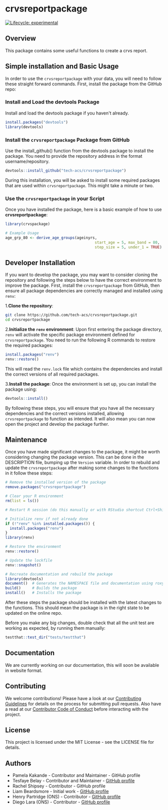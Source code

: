 # crvsreportpackage

<!-- badges: start -->
[![Lifecycle: experimental](https://img.shields.io/badge/lifecycle-experimental-orange.svg)](https://lifecycle.r-lib.org/articles/stages.html#experimental)
<!-- badges: end -->

## Overview

This package contains some useful functions to create a crvs report.

## Simple installation and Basic Usage

In order to use the `crvsreportpackage` with your data, you will need to follow these straight forward commands.
First, install the package from the GitHub repo:

### Install and Load the devtools Package

Install and load the devtools package if you haven't already.

```r
install.packages("devtools")
library(devtools)
```

### Install the `crvsreportpackage` Package from GitHub

Use the install_github() function from the devtools package to install the package.
You need to provide the repository address in the format username/repository.

```r
devtools::install_github("tech-acs/crvsreportpackage")
```

During this installation, you will be asked to install some required packages that are used within `crvsreportpackage`.
This might take a minute or two.

### Use the `crvsreportpackage` in your Script

Once you have installed the package, here is a basic example of how to use
__crvsreportpackage__:

```r
library(crvspackage)

# Example Usage
age_grp_80 <- derive_age_groups(ageinyrs,
                                        start_age = 5, max_band = 80,
                                        step_size = 5, under_1 = TRUE)
```

## Developer Installation

If you want to develop the package, you may want to consider cloning the repository and following the steps below to have the correct environment to improve the package. First, install the `crvsreportpackage` from GitHub, then ensure all package dependencies are correctly managed and installed using `renv`:

1.__Clone the repository__:

```sh
git clone https://github.com/tech-acs/crvsreportpackage.git
cd crvsreportpackage
```

2.__Initialize the `renv` environment__: Upon first entering the package directory, `renv` will activate the specific package environment defined for `crvsreportpackage`. You need to run the following R commands to restore the required packages:

```R
install.packages("renv")
renv::restore()
```

This will read the `renv.lock` file which contains the dependencies and install the correct versions of all required packages.

3.__Install the package__: Once the environment is set up, you can install the package using:

```R
devtools::install()
```

By following these steps, you will ensure that you have all the necessary dependencies and the correct versions installed, allowing `crvsreportpackage` to function as intended. It will also mean you can now open the project and develop the package further.

## Maintenance

Once you have made significant changes to the package, it might be worth considering changing the package version.
This can be done in the DESCRIPTION file, bumping up the `Version` variable.
In order to rebuild and update the `crvsreportpackage` after making some changes to the functions in it follow these steps:

```r
# Remove the installed version of the package
remove.packages("crvsreportpackage")

# Clear your R environment
rm(list = ls())

# Restart R session (do this manually or with RStudio shortcut Ctrl+Shift+F10)

# Initialize renv if not already done
if (!"renv" %in% installed.packages()) {
  install.packages("renv")
}
library(renv)

# Restore the environment
renv::restore()

# Update the lockfile
renv::snapshot()

# Recreate documentation and rebuild the package
library(devtools)
document()  # Generates the NAMESPACE file and documentation using roxygen2
build()     # Builds the package
install()   # Installs the package
```

After these steps the package should be installed with the latest changes to the functions.
This should mean the package is in the right state to be updated on the online repo.

Before you make any big changes, double check that all the unit test are working
as expected, by running them manually:

```R
testthat::test_dir("tests/testthat")
```


## Documentation

We are currently working on our documentation, this will soon be available in
website format.

## Contributing

We welcome contributions! Please have a look at our [Contributing Guidelines](CONTRIBUTING.md) for details
on the process for submitting pull requests. Also have a read at our [Contributor Code of Conduct](CODE_OF_CONDUCT.md) before interacting with the project.

## License

This project is licensed under the MIT License - see the LICENSE file for details.

## Authors

- Pamela Kakande - Contributor and Maintainer - GitHub profile
- Tesfaye Belay - Contributor and Maintainer - [GitHub profile](https://github.com/tbelay)
- Rachel Shipsey - Contributor - GitHub profile
- Liam Beardsmore - Initial work - [GitHub profile](https://github.com/beardl-ons)
- Henry Partridge (ONS) - Contributor - [GitHub profile](https://github.com/rcatlord)
- Diego Lara (ONS) - Contributor - [GitHub profile](https://github.com/diego-ons)
